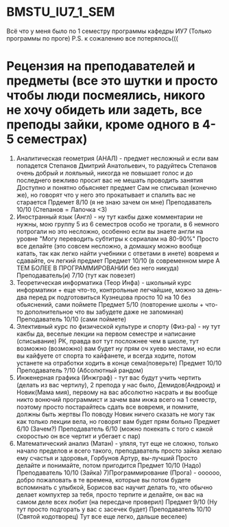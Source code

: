 # BMSTU_IU7_1_SEM
Всё что у меня было по 1 семестру программы кафедры ИУ7
(Только программы по проге)
P.S. к сожалению все потерялось(((
# Рецензия на преподавателей и предметы (все это шутки и просто чтобы люди посмеялись, никого не хочу обидеть или задеть, все преподы зайки, кроме одного в 4-5 семестрах)
1) Аналитическая геометрия (АНАЛ) - предмет несложный и если вам попадется Степанов Дмитрий Анатольевич, то радуйтесь
Степанов очень добрый и лояльный, никогда не повышает голос и до последнего вежливо просит вас не мешать проводить занятия
Доступно и понятно обьясняет предмет
Сам не списывал (конечно же), но говорят что у него это прокатывает и спалить вас не старается
Прдемет 8/10 (я не знаю зачем он мне) Преподаватель 10/10 (Степанов = Лапочка <3)
2) Иностранный язык (Англ) - ну тут какбы даже комментарии не нужны, мою группу 5 из 6 семестров особо не трогали, в 6 немного потрогали но это несложно, особенно если вы знаете англи на уровне "Могу переводить субтитры к сериалам на 80-90%"
Просто все делайте (это совсем несложно, а домашку можно вообще катать, так как легко найти учебники с ответами в инете) вовремя и сдавайте, оч легкий предмет
Предмет 10/10 (в современном мире А ТЕМ БОЛЕЕ В ПРОГРАММИРОВАНИИ без него никуда) Преподаватель(и) 7/10 (тут как повезет)
3) Теоретическая информатика (Теор Инфа) - школьный курс информатики + еще что-то, контрольные легчайшие, можно за день-два перед рк подготовиться 
Кузнецова просто 10 на 10 без обьяснений, сами поймете
Предмет 5/10 (повторение школы + что-то дополнительное что вы забудете даже не запоминая) Преподаватель 10/10 (сами поймете)
4) Элективный курс по физической культуре и спорту (Физ-ра) - ну тут какбы да, веселые лекции на первом семестре и написание (списывание) РК, правда вот тут посложнее чем в школе, тут возможно (возможно) вам будет ну прям оч хуево местами, но если вы кайфуете от спорта то кайфанете, и всегда ходите, потом устанете на отработки ходить в конце сема(поверьте)
Предмет 10/10 Преподаватель ?/10 (Абсолютный рандом)
5) Инженерная графика (Инжграф) - тут вас будут учить чертить (делать из вас чертилу), 2 препода у нас было, Демидов(Андроид) и Новик(Мама мия), первому на вас абсолютно насрать и вы вообще никто вонючий программист и зачем вам инжа всего на 1 семестр, поэтому просто постарайтесь сдать все вовремя, и помните, должны быть жертвы
По поводу Новик ничего сказать не могу так как только лекции вела, но говорят вам будет прям больно
Предмет 6/10 (Зачем?) Преподаватель 6/10 (можно покекать с того с какой скоростью он все чертит и убегает с пар)
6) Математический анализ (Матан) - уляля, тут еще не сложно, только начало пределов и всего такого, преподаватель просто зайка желаю ему счастья и здоровья, Горбунов Артур, вы-лучший
Просто делайте и понимайте, потом пригодится
Предмет 10/10 (Надо) Преподаватель 10/10 (Зайка)
7)Программирование (Прога) - оооооо, добро пожаловать в те времена, которые вы потом будете вспоминать с улыбкой, Борисов вас научит делать то, что обычно делает компухтер за тебя, просто терпите и делайте, он вас на самом деле всех любит (на пересдаче проверил)
Предмет 9/10 (Ну тут просто подгорать у вас с засечек будет) Преподаватель 10/10 (Святой кодотворец)
Тут все еще легко, дальше веселее)
